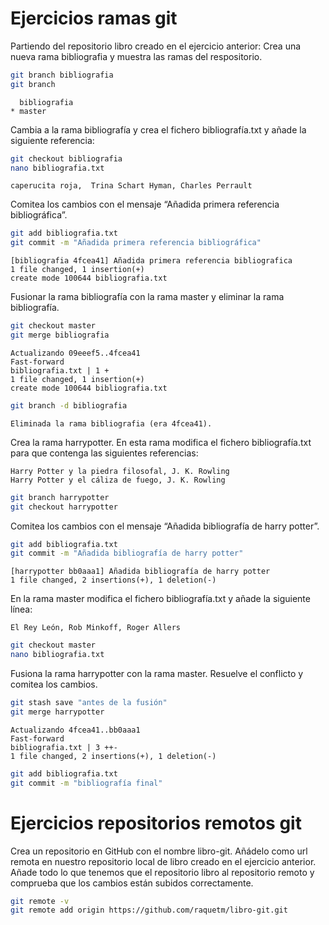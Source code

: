 # Ejercicios ramas git
Partiendo del repositorio libro creado en el ejercicio anterior:
Crea una nueva rama bibliografia y muestra las ramas del respositorio.
```bash
git branch bibliografia
git branch
```
      bibliografia
    * master

Cambia a la rama bibliografía y crea el fichero bibliografía.txt y añade la siguiente referencia:
```bash
git checkout bibliografia
nano bibliografia.txt
```
    caperucita roja,  Trina Schart Hyman, Charles Perrault

Comitea los cambios con el mensaje “Añadida primera referencia bibliográfica”.
```bash
git add bibliografia.txt
git commit -m "Añadida primera referencia bibliográfica"
```
    [bibliografia 4fcea41] Añadida primera referencia bibliografica
    1 file changed, 1 insertion(+)
    create mode 100644 bibliografia.txt


Fusionar la rama bibliografía con la rama master y eliminar la rama bibliografía.
```bash
git checkout master
git merge bibliografia
```
    Actualizando 09eeef5..4fcea41
    Fast-forward
    bibliografia.txt | 1 +
    1 file changed, 1 insertion(+)
    create mode 100644 bibliografia.txt

```bash
git branch -d bibliografia
```
    Eliminada la rama bibliografia (era 4fcea41).

Crea la rama harrypotter. En esta rama modifica el fichero bibliografía.txt para que contenga las siguientes referencias:

    Harry Potter y la piedra filosofal, J. K. Rowling
    Harry Potter y el cáliza de fuego, J. K. Rowling

```bash
git branch harrypotter
git checkout harrypotter
```
Comitea los cambios con el mensaje “Añadida bibliografía de harry potter”.
```bash
git add bibliografia.txt
git commit -m "Añadida bibliografía de harry potter"
```
    [harrypotter bb0aaa1] Añadida bibliografía de harry potter
    1 file changed, 2 insertions(+), 1 deletion(-)

En la rama master modifica el fichero bibliografía.txt y añade la siguiente línea:

    El Rey León, Rob Minkoff, Roger Allers 

```bash
git checkout master
nano bibliografia.txt
```
Fusiona la rama harrypotter con la rama master. Resuelve el conflicto y comitea los cambios.
```bash
git stash save "antes de la fusión"
git merge harrypotter
```
    Actualizando 4fcea41..bb0aaa1
    Fast-forward
    bibliografia.txt | 3 ++-
    1 file changed, 2 insertions(+), 1 deletion(-)

```bash
git add bibliografia.txt
git commit -m "bibliografía final"
```

# Ejercicios repositorios remotos git 
Crea un repositorio en GitHub con el nombre libro-git. Añádelo como url remota en nuestro repositorio local de libro creado en el ejercicio anterior.
Añade todo lo que tenemos que el repositorio libro al repositorio remoto y comprueba que los cambios están subidos correctamente.
```bash
git remote -v
git remote add origin https://github.com/raquetm/libro-git.git
```